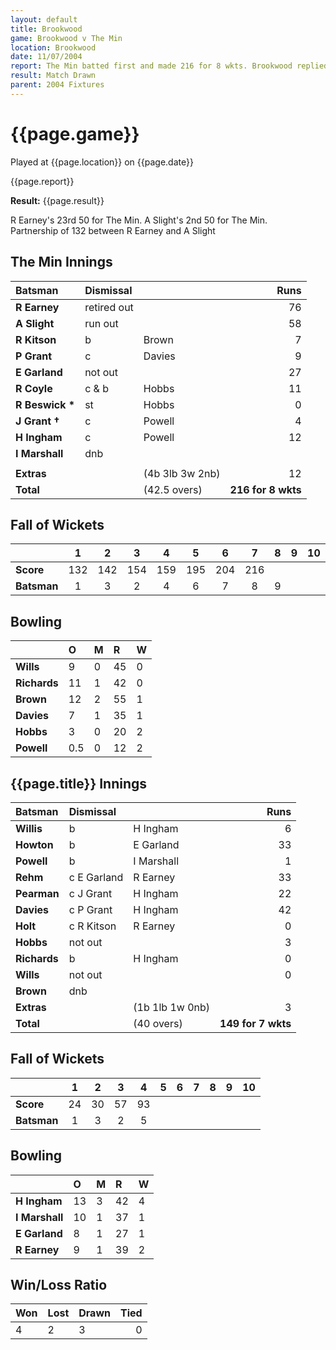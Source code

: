 ```yaml
---
layout: default
title: Brookwood
game: Brookwood v The Min
location: Brookwood
date: 11/07/2004
report: The Min batted first and made 216 for 8 wkts. Brookwood replied with 149 for 7 wkts, when time ran out
result: Match Drawn
parent: 2004 Fixtures
---
```


# {{page.game}}

Played at {{page.location}} on {{page.date}}

{{page.report}}

**Result:** {{page.result}}

R Earney's 23rd 50 for The Min. A Slight's 2nd 50 for The Min.<br />
Partnership of 132 between R Earney and A Slight

## The Min Innings

| Batsman | Dismissal |  | Runs |
|:---|:---|---|---:|
| **R Earney** | retired out |  | 76 |
| **A Slight** | run out |  | 58 |
| **R Kitson** | b | Brown | 7 |
| **P Grant** | c | Davies | 9 |
| **E Garland** |not out |  | 27 |
| **R Coyle** | c & b | Hobbs | 11 |
| **R Beswick &#42;** | st | Hobbs | 0 |
| **J Grant &#8224;** | c | Powell | 4 |
| **H Ingham** | c | Powell | 12 |
| **I Marshall** | dnb |  |  |
|  |  |  |  |
| **Extras** | | (4b 3lb 3w 2nb) | 12 |
| **Total** | | (42.5 overs) | **216 for 8 wkts** |

## Fall of Wickets

| | 1 | 2 | 3 | 4 | 5 | 6 | 7 | 8 | 9 | 10 |
|---|:---:|:---:|:---:|:---:|:---:|:---:|:---:|:---:|:---:|:---:|
| **Score** | 132 | 142 | 154 | 159 | 195 | 204 | 216 |  |  |  |
| **Batsman** | 1 | 3 | 2 | 4 | 6 | 7 | 8 | 9 |  |  |

## Bowling

| | O | M | R | W |
|---|:---|:---|:---|:---|
| **Wills** | 9 | 0 | 45 | 0 |
| **Richards** | 11 | 1 | 42 | 0 |
| **Brown** | 12 | 2 | 55 | 1 |
| **Davies** | 7 | 1 | 35 | 1 |
| **Hobbs** | 3 | 0 | 20 | 2 |
| **Powell** | 0.5 | 0 | 12 | 2 |

## {{page.title}} Innings

| Batsman | Dismissal |  | Runs |
|:---|:---|---|---:|
| **Willis** | b | H Ingham | 6 |
| **Howton** | b | E Garland | 33 |
| **Powell** | b | I Marshall | 1 |
| **Rehm** | c E Garland | R Earney | 33 |
| **Pearman** | c J Grant | H Ingham | 22 |
| **Davies** | c P Grant | H Ingham  | 42 |
| **Holt** | c R Kitson | R Earney | 0 |
| **Hobbs** | not out |  | 3 |
| **Richards** | b | H Ingham | 0 |
| **Wills** | not out |  | 0 |
| **Brown** | dnb |  |  |
| **Extras** | | (1b 1lb 1w 0nb) | 3 |
| **Total** | | (40 overs) | **149 for 7 wkts** |

## Fall of Wickets

| | 1 | 2 | 3 | 4 | 5 | 6 | 7 | 8 | 9 | 10 |
|---|:---:|:---:|:---:|:---:|:---:|:---:|:---:|:---:|:---:|:---:|
| **Score** | 24 | 30 | 57 | 93 |  |  |  |  |  |  |
| **Batsman** | 1 | 3 | 2 | 5 |  |  |  |  |  |  |

## Bowling

| | O | M | R | W |
|---|:---|:---|:---|:---|
| **H Ingham** | 13 | 3 | 42 | 4 |
| **I Marshall** | 10 | 1 | 37 | 1 |
| **E Garland** | 8 | 1 | 27 | 1 |
| **R Earney** | 9 | 1 | 39 | 2 |

## Win/Loss Ratio

| Won | Lost | Drawn | Tied |
|:---|:---|:---|---:|
| 4 | 2 | 3 | 0 |